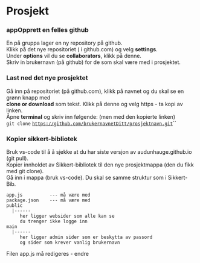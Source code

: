# Prosjekt

### appOpprett en felles github

En på gruppa lager en ny repository på github.  
Klikk på det nye repositoriet \( i github.com\) og velg **settings**.  
Under **options** vil du se **collaborators**, klikk på denne.  
Skriv in brukernavn \(på github\) for de som skal være med i prosjektet.

### Last ned det nye prosjektet

Gå inn på repositoriet \(på github.com\), klikk på navnet og du skal se en grønn knapp med  
**clone or download** som tekst. Klikk på denne og velg https - ta kopi av linken.  
Åpne **terminal** og skriv inn følgende: \(men med den kopierte linken\)  
`git clone` [`https://github.com/brukernavnetDitt/prosjektnavn.git`](https://github.com/audunhauge/studietid.git)\`\`

### Kopier sikkert-bibliotek

Bruk vs-code til å å sjekke at du har siste versjon av audunhauge.github.io \(git pull\).  
Kopier innholdet av Sikkert-bibliotek til den nye prosjektmappa \(den du fikk med git clone\).  
Gå inn i mappa \(bruk vs-code\). Du skal se samme struktur som i Sikkert-Bib.

```text
app.js          --- må være med
package.json    --- må være med
public
  |------
     her ligger websider som alle kan se
     du trenger ikke logge inn
main
  |------
     her ligger admin sider som er beskytta av passord
     og sider som krever vanlig brukernavn
```

Filen app.js må redigeres - endre 

